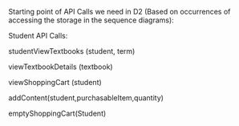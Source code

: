 Starting point of API Calls we need in D2 (Based on occurrences of accessing the storage in the sequence diagrams):

Student API Calls:

studentViewTextbooks (student, term)

viewTextbookDetails (textbook)

viewShoppingCart (student)

addContent(student,purchasableItem,quantity) 

emptyShoppingCart(Student)

